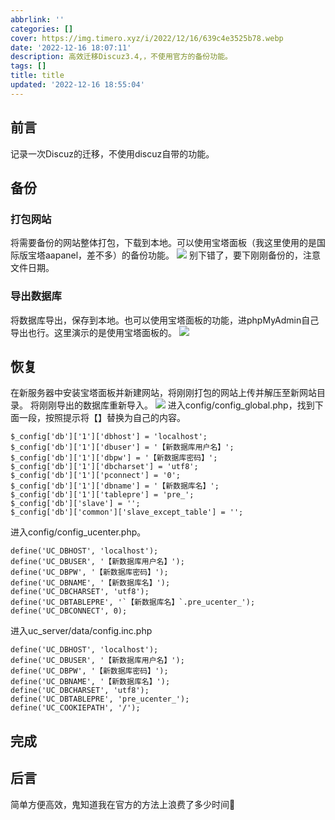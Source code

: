 ```yaml
---
abbrlink: ''
categories: []
cover: https://img.timero.xyz/i/2022/12/16/639c4e3525b78.webp
date: '2022-12-16 18:07:11'
description: 高效迁移Discuz3.4,，不使用官方的备份功能。
tags: []
title: title
updated: '2022-12-16 18:55:04'
---
```

## 前言

记录一次Discuz的迁移，不使用discuz自带的功能。

## 备份

### 打包网站

将需要备份的网站整体打包，下载到本地。可以使用宝塔面板（我这里使用的是国际版宝塔aapanel，差不多）的备份功能。
![](https://img.timero.xyz/i/2022/12/16/639c45e4b09ee.webp)
别下错了，要下刚刚备份的，注意文件日期。

### 导出数据库

将数据库导出，保存到本地。也可以使用宝塔面板的功能，进phpMyAdmin自己导出也行。这里演示的是使用宝塔面板的。
![](https://img.timero.xyz/i/2022/12/16/639c4762e659d.webp)

## 恢复

在新服务器中安装宝塔面板并新建网站，将刚刚打包的网站上传并解压至新网站目录。
将刚刚导出的数据库重新导入。
![](https://img.timero.xyz/i/2022/12/16/639c4978f2ca7.webp)
进入config/config_global.php，找到下面一段，按照提示将【】替换为自己的内容。

```
$_config['db']['1']['dbhost'] = 'localhost';
$_config['db']['1']['dbuser'] = '【新数据库用户名】'; 
$_config['db']['1']['dbpw'] = '【新数据库密码】'; 
$_config['db']['1']['dbcharset'] = 'utf8'; 
$_config['db']['1']['pconnect'] = '0'; 
$_config['db']['1']['dbname'] = '【新数据库名】'; 
$_config['db']['1']['tablepre'] = 'pre_'; 
$_config['db']['slave'] = ''; 
$_config['db']['common']['slave_except_table'] = '';
```

进入config/config_ucenter.php。

```
define('UC_DBHOST', 'localhost');
define('UC_DBUSER', '【新数据库用户名】');
define('UC_DBPW', '【新数据库密码】');
define('UC_DBNAME', '【新数据库名】');
define('UC_DBCHARSET', 'utf8');
define('UC_DBTABLEPRE', '`【新数据库名】`.pre_ucenter_');
define('UC_DBCONNECT', 0);
```

进入uc_server/data/config.inc.php

```
define('UC_DBHOST', 'localhost');
define('UC_DBUSER', '【新数据库用户名】');
define('UC_DBPW', '【新数据库密码】');
define('UC_DBNAME', '【新数据库名】');
define('UC_DBCHARSET', 'utf8');
define('UC_DBTABLEPRE', 'pre_ucenter_');
define('UC_COOKIEPATH', '/');
```

## 完成

## 后言

简单方便高效，鬼知道我在官方的方法上浪费了多少时间🙂
